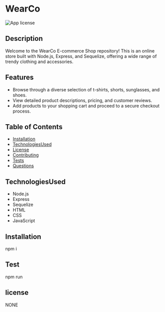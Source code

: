 # WearCo 

  ![App license](https://img.shields.io/badge/license-NONE-blue.svg)


## Description
  Welcome to the WearCo E-commerce Shop repository! This is an online store built with Node.js, Express, and Sequelize, offering a wide range of trendy clothing and accessories.

## Features

- Browse through a diverse selection of t-shirts, shorts, sunglasses, and shoes.
- View detailed product descriptions, pricing, and customer reviews.
- Add products to your shopping cart and proceed to a secure checkout process.


## Table of Contents
  - [Installation](#installation)
  - [TechnologiesUsed](#TechnologiesUsed)
  - [License](#license)
  - [Contributing](#contributing)
  - [Tests](#tests)
  - [Questions](#questions)

## TechnologiesUsed

- Node.js
- Express
- Sequelize
- HTML
- CSS
- JavaScript

## Installation 
  npm i

## Test 
  npm run

## license
  NONE

